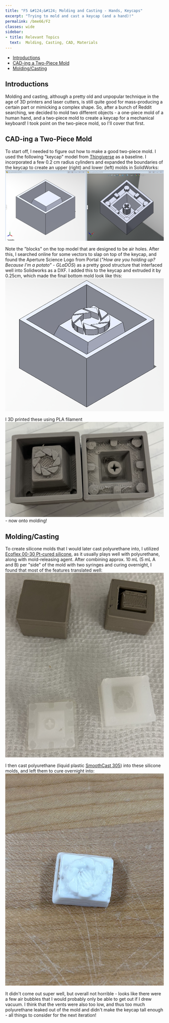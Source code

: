 ```yaml
---
title: "F5 &#124;&#124; Molding and Casting - Hands, Keycaps"
excerpt: "Trying to mold and cast a keycap (and a hand)!"
permalink: /bme66/F2
classes: wide
sidebar:
- title: Relevant Topics
  text:  Molding, Casting, CAD, Materials
---
```

- [Introductions](#introductions)
- [CAD-ing a Two-Piece Mold](#cad-ing-a-two-piece-mold)
- [Molding/Casting](#moldingcasting)

## Introductions
Molding and casting, although a pretty old and unpopular technique in the age of 3D printers and laser cutters, is still quite good for mass-producing a certain part or mimicking a complex shape. So, after a bunch of Reddit searching, we decided to mold two different objects - a one-piece mold of a human hand, and a two-piece mold to create a keycap for a mechanical keyboard! I took point on the two-piece mold, so I'll cover that first.

## CAD-ing a Two-Piece Mold
To start off, I needed to figure out how to make a good two-piece mold. I used the following "keycap" model from [Thingiverse](https://www.thingiverse.com/thing:2783650) as a baseline. I incorporated a few 0.2 cm radius cylinders and expanded the boundaries of the keycap to create an upper (right) and lower (left) molds in SolidWorks:
![SolidWorks upper and lower models before adding pattern](/assets/images/F5/2PieceCAD.png)

Note the "blocks" on the top model that are designed to be air holes. After this, I searched online for some vectors to slap on top of the keycap, and found the Aperture Science Logo from Portal (*"How are you holding up? Because I'm a potato" - GLaDOS*) as a pretty good structure that interfaced well into Solidworks as a DXF. I added this to the keycap and extruded it by 0.25cm, which made the final bottom mold look like this: 
![Solidworks import and extrude of the Aperture Science logo](/assets/images/F5/ApertureExtrude.png)

I 3D printed these using PLA filament
![3D printed keycap molds](/assets/images/F5/3DPrintMolds.jpg) - now onto molding! 

## Molding/Casting

To create silicone molds that I would later cast polyurethane into, I utilized [Ecoflex 00-30 Pt-cured silicone](https://www.smooth-on.com/products/ecoflex-00-30/), as it usually plays well with polyurethane, along with mold-releasing agent. After combining approx. 10 mL (5 mL A and B) per "side" of the mold with two syringes and curing overnight, I found that most of the features translated well:
![Silicone molds after casting](/assets/images/F5/SiliconeCastMolds.jpg)

I then cast polyurethane (liquid plastic [SmoothCast 305](https://www.smooth-on.com/products/smooth-cast-305/)) into these silicone molds, and left them to cure overnight into:
![Polyurethane cast into the silicone molds](/assets/images/F5/PolyurethaneCast.jpg)

It didn't come out super well, but overall not horrible - looks like there were a few air bubbles that I would probably only be able to get out if I drew vacuum. I think that the vents were also too low, and thus too much polyurethane leaked out of the mold and didn't make the keycap tall enough - all things to consider for the next iteration!